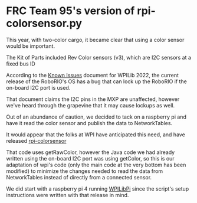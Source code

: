 # FRC Team 95's version of rpi-colorsensor.py
This year, with two-color cargo, it became clear that using a color sensor would be important.

The Kit of Parts included Rev Color sensors (v3), which are I2C sensors at a fixed bus ID

According to the [Known Issues](https://docs.wpilib.org/en/stable/docs/yearly-overview/known-issues.html) document for 
WPILib 2022, the current release of the RoboRIO's OS has a bug that can lock up the RoboRIO if the on-board I2C port is used.

That document claims the I2C pins in the MXP are unaffected, however we've heard through the grapevine that it may cause lockups as well.

Out of an abundance of caution, we decided to tack on a raspberry pi and have it read the color sensor and publish the data to NetworkTables.

It would appear that the folks at WPI have anticipated this need, and have released [rpi-colorsensor](https://github.com/PeterJohnson/rpi-colorsensor)

That code uses getRawColor, however the Java code we had already written using the on-board I2C port was using getColor, so this is our adaptation of wpi's code (only the main code at the very bottom has been modified) to minimize the changes needed to read the data from NetworkTables instead of directly from a connected sensor.

We did start with a raspberry pi 4 running [WPILibPi](https://github.com/wpilibsuite/WPILibPi/releases) since the script's setup instructions were written with that release in mind.